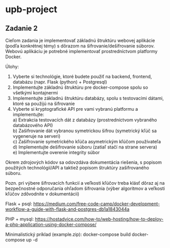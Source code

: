 # upb-project

## Zadanie 2
Cieľom zadania je implementovať základnú štruktúru webovej aplikácie (podľa konkrétnej témy) s dôrazom na šifrovanie/dešifrovanie súborov. Webovú aplikáciu je potrebné implementovať prostredníctvom platformy Docker.

Úlohy:

1. Vyberte si technológie, ktoré budete použiť na backend, frontend, databázu (napr. Flask (python) + Postgresql)
2. Implementujte základnú štruktúru pre docker-compose spolu so všetkými kontajnermi
3. Implementujte základnú štruktúru databázy, spolu s testovacími dátami, ktoré sa použijú na šifrovanie
4. Vyberte si kryptografické API pre vami vybranú platformu a implementujte:  
        a) Extrakcia testovacích dát z databázy (prostredníctvom vybraného databázového API)  
        b) Zašifrovanie dát vybranou symetrickou šifrou (symetrický kľúč sa vygeneruje na serveri)  
        c) Zašifrovanie symetrického kľúča asymetrickým kľúčom používateľa  
        d) Implementujte dešifrovanie súboru (zatiaľ stačí na strane servera)  
        e) Implementujte overenie integrity súbor  

Okrem zdrojových kódov sa odovzdáva dokumentácia riešenia, s popisom použitých technológií/API a taktiež popisom štruktúry zašifrovaného súboru.

Pozn. pri výbere šifrovacích funkcií a veľkosti kľúčov treba klásť dôraz aj na bezpečnostné odporučania ohľadom šifrovania (výber algoritmov a veľkosti kľúčov zdôvodnite v dokumentácii)

Flask + psql:
https://medium.com/free-code-camp/docker-development-workflow-a-guide-with-flask-and-postgres-db1a1843044a

PHP + mysql:
https://hostadvice.com/how-to/web-hosting/how-to-deploy-a-php-application-using-docker-compose/

Minimalistický príklad (example.zip):
docker-compose build
docker-compose up -d
